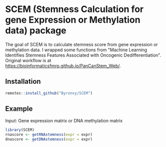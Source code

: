 
# SCEM (Stemness Calculation for gene Expression or Methylation data) package

<!-- badges: start -->
<!-- badges: end -->

The goal of SCEM is to calculate stemness score from gene expression or methylation data. I wrapped some functions from "Machine Learning Identifies Stemness Features Associated with Oncogenic Dedifferentiation". Original workflow is at https://bioinformaticsfmrp.github.io/PanCanStem_Web/.

## Installation

``` r
remotes::install_github("Byronxy/SCEM")
```

## Example

Input: Gene expression matrix or DNA methylation matrix

``` r
library(SCEM)
rnascore <- getRNAstemness(expr = expr)
dnascore <- getDNAstemness(expr = expr)
```

